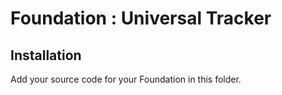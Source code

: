 # Foundation : Universal Tracker

## Installation

Add your source code for your Foundation in this folder.
